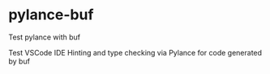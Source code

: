 # pylance-buf
Test pylance with buf

Test VSCode IDE Hinting and type checking via Pylance for code generated by buf

